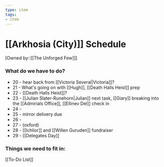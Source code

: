 ```yaml
---
type: item
tags:
- item
---
```


# [[Arkhosia (City)]] Schedule
[Owned by::[[The Unforged Few]]]

### What do we have to do?
* 20 - hear back from [[Victoria Several|Victoria]]?
* 21 - What's going on with [[Hugh]], [[Death Halls Heist]] prep 
* 22 - [[Death Halls Heist]]? 
* 23 - [[Julian Slater-Runehorn|Julian]] next task, [[Giary]] breaking into the [[Admirials Office]], [[Ellinev Del]] check in
* 24 - 
* 25 - mirror delivery due 
* 26 - 
* 27 - (oxford)
* 28 - [[Ichlior]] and [[Willen Guruden]] fundraiser
* 29 - [[Delegates Day]]

### Things we need to fit in:
[[To-Do List]]
